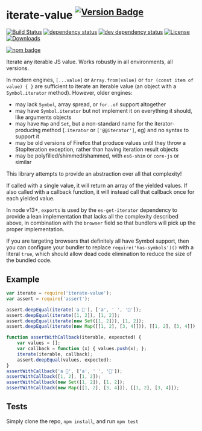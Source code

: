 # iterate-value <sup>[![Version Badge][npm-version-svg]][package-url]</sup>

[![Build Status][travis-svg]][travis-url]
[![dependency status][deps-svg]][deps-url]
[![dev dependency status][dev-deps-svg]][dev-deps-url]
[![License][license-image]][license-url]
[![Downloads][downloads-image]][downloads-url]

[![npm badge][npm-badge-png]][package-url]

Iterate any iterable JS value. Works robustly in all environments, all versions.

In modern engines, `[...value]` or `Array.from(value)` or `for (const item of value) { }` are sufficient to iterate an iterable value (an object with a `Symbol.iterator` method). However, older engines:
 - may lack `Symbol`, array spread, or `for..of` support altogether
 - may have `Symbol.iterator` but not implement it on everything it should, like arguments objects
 - may have `Map` and `Set`, but a non-standard name for the iterator-producing method (`.iterator` or `['@@iterator']`, eg) and no syntax to support it
 - may be old versions of Firefox that produce values until they throw a StopIteration exception, rather than having iteration result objects
 - may be polyfilled/shimmed/shammed, with `es6-shim` or `core-js` or similar

This library attempts to provide an abstraction over all that complexity!

If called with a single value, it will return an array of the yielded values. If also called with a callback function, it will instead call that callback once for each yielded value.

In node v13+, `exports` is used by the `es-get-iterator` dependency to provide a lean implementation that lacks all the complexity described above, in combination with the `browser` field so that bundlers will pick up the proper implementation.

If you are targeting browsers that definitely all have Symbol support, then you can configure your bundler to replace `require('has-symbols')()` with a literal `true`, which should allow dead code elimination to reduce the size of the bundled code.

## Example

```js
var iterate = require('iterate-value');
var assert = require('assert');

assert.deepEqual(iterate('a 💩'), ['a', ' ', '💩']);
assert.deepEqual(iterate([1, 2]), [1, 2]);
assert.deepEqual(iterate(new Set([1, 2])), [1, 2]);
assert.deepEqual(iterate(new Map([[1, 2], [3, 4]])), [[1, 2], [3, 4]]);

function assertWithCallback(iterable, expexcted) {
	var values = [];
	var callback = function (x) { values.push(x); };
	iterate(iterable, callback);
	assert.deepEqual(values, expected);
}
assertWithCallback('a 💩', ['a', ' ', '💩']);
assertWithCallback([1, 2], [1, 2]);
assertWithCallback(new Set([1, 2]), [1, 2]);
assertWithCallback(new Map([[1, 2], [3, 4]]), [[1, 2], [3, 4]]);
```

## Tests
Simply clone the repo, `npm install`, and run `npm test`

[package-url]: https://npmjs.org/package/iterate-value
[npm-version-svg]: http://versionbadg.es/ljharb/iterate-value.svg
[travis-svg]: https://travis-ci.org/ljharb/iterate-value.svg
[travis-url]: https://travis-ci.org/ljharb/iterate-value
[deps-svg]: https://david-dm.org/ljharb/iterate-value.svg
[deps-url]: https://david-dm.org/ljharb/iterate-value
[dev-deps-svg]: https://david-dm.org/ljharb/iterate-value/dev-status.svg
[dev-deps-url]: https://david-dm.org/ljharb/iterate-value#info=devDependencies
[npm-badge-png]: https://nodei.co/npm/iterate-value.png?downloads=true&stars=true
[license-image]: http://img.shields.io/npm/l/iterate-value.svg
[license-url]: LICENSE
[downloads-image]: http://img.shields.io/npm/dm/iterate-value.svg
[downloads-url]: http://npm-stat.com/charts.html?package=iterate-value
